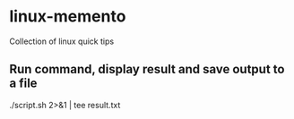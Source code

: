 # linux-memento
Collection of linux quick tips

## Run command, display result and save output to a file

./script.sh 2>&1 | tee result.txt
